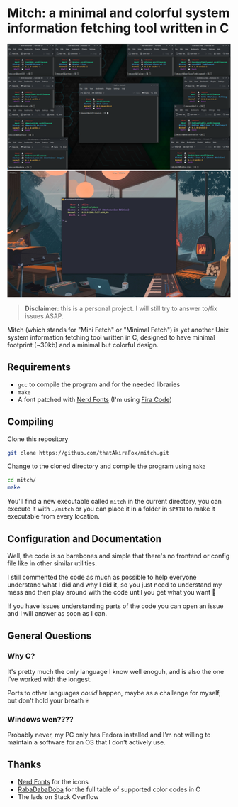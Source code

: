 # Mitch: a minimal and colorful system information fetching tool written in C

![My attempt at showing the program running in different distros](images/mess.png)
![Mitch in kitty with the Dracula color palette](images/single.png)

> **Disclaimer**: this is a personal project. I will still try to answer to/fix
> issues ASAP.

Mitch (which stands for "Mini Fetch" or "Minimal Fetch") is yet another Unix
system information fetching tool written in C, designed to have minimal footprint
(~30kb) and a minimal but colorful design.

## Requirements

* `gcc` to compile the program and for the needed libraries
* `make`
* A font patched with [Nerd Fonts](https://www.nerdfonts.com/) (I'm using
[Fira Code](https://github.com/ryanoasis/nerd-fonts/tree/master/patched-fonts/FiraCode))

## Compiling

Clone this repository

```bash
git clone https://github.com/thatAkiraFox/mitch.git
```

Change to the cloned directory and compile the program using `make`

```bash
cd mitch/
make
```

You'll find a new executable called `mitch` in the current directory, you can
execute it with `./mitch` or you can place it in a folder in `$PATH` to make
it executable from every location.

## Configuration and Documentation

Well, the code is so barebones and simple that there's no frontend or config
file like in other similar utilities.

I still commented the code as much as possible to help everyone understand what
I did and why I did it, so you just need to understand my mess and then play
around with the code until you get what you want :thinking:

If you have issues understanding parts of the code you can open an issue and I
will answer as soon as I can.

## General Questions

### Why C?

It's pretty much the only language I know well enoguh, and is also the one I've
worked with the longest.

Ports to other languages *could* happen, maybe as a challenge for myself, but
don't hold your breath :skull:

### Windows wen????

Probably never, my PC only has Fedora installed and I'm not willing to maintain
a software for an OS that I don't actively use.

## Thanks

* [Nerd Fonts](https://www.nerdfonts.com/) for the icons
* [RabaDabaDoba](https://gist.github.com/RabaDabaDoba/145049536f815903c79944599c6f952a)
for the full table of supported color codes in C
* The lads on Stack Overflow
